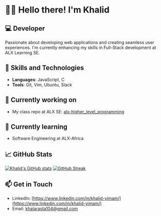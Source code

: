 👋🏾 Hello there! I'm Khalid
=========================================

💻 Developer
-----------------------

Passionate about developing web applications and creating seamless user experiences. I'm currently enhancing my skills in Full-Stack development at ALX Learning SE.

🚀 Skills and Technologies
--------------------------

*   **Languages**: JavaScript, C
*   **Tools**: Git, Vim, Ubuntu, Slack

🔭 Currently working on
-----------------------

*   My class repo at ALX SE: [alx-higher\_level\_programming](https://github.com/pilanop/alx-higher_level_programming)

🌱 Currently learning
---------------------

*   Software Engineering at ALX-Africa

📈 GitHub Stats
---------------

[![Khalid's GitHub stats](https://github-readme-stats.vercel.app/api?username=pilanop&show_icons=true&theme=dark)](https://github.com/pilanop)
[![GitHub Streak](https://github-readme-streak-stats.herokuapp.com?user=pilanop&theme=dark&mode=weekly)](https://git.io/streak-stats)

📫 Get in Touch
---------------

*   LinkedIn: [https://www.linkedin.com/in/khalid-yimam/](https://www.linkedin.com/in/khalid-yimam/)
*   Email: [khalarasta104@gmail.com](mailto:khalarasta104@gmail.com)

<!--
**pilanop/pilanop** is a ✨ _special_ ✨ repository because its `README.md` (this file) appears on your GitHub profile.

Here are some ideas to get you started:

- 🔭 I’m currently working on ...
- 🌱 I’m currently learning ...
- 👯 I’m looking to collaborate on ...
- 🤔 I’m looking for help with ...
- 💬 Ask me about ...
- 📫 How to reach me: ...
- 😄 Pronouns: ...
- ⚡ Fun fact: ...
-->
